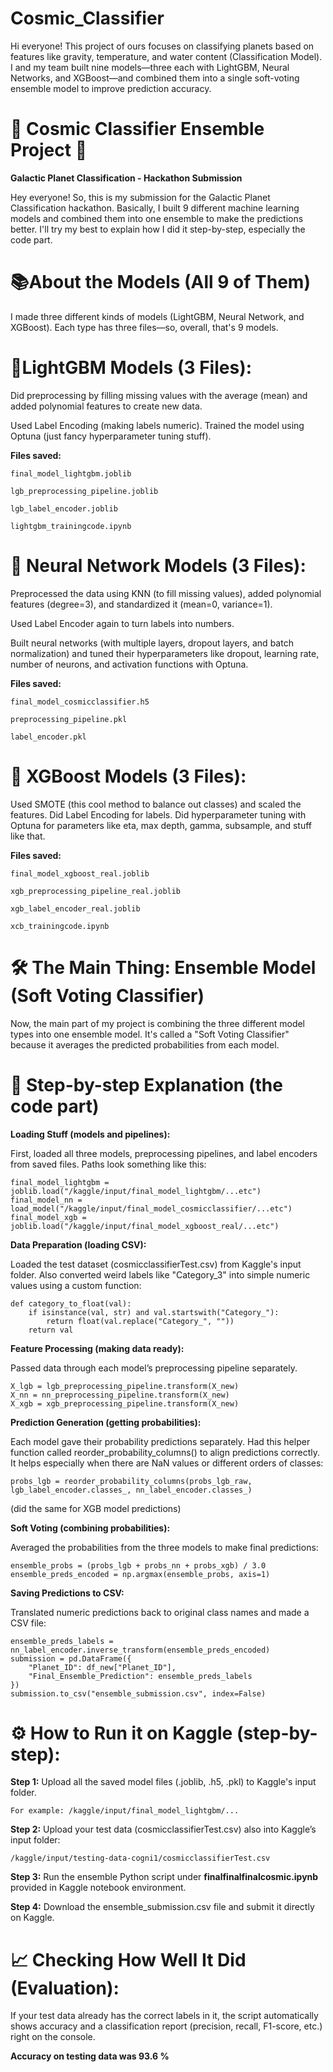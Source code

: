 # **Cosmic_Classifier**
Hi everyone! This project of ours focuses on classifying planets based on features like gravity, temperature, and water content (Classification Model). I and my team built nine models—three each with LightGBM, Neural Networks, and XGBoost—and combined them into a single soft-voting ensemble model to improve prediction accuracy.

# 🚀 **Cosmic Classifier Ensemble Project** 🚀
**Galactic Planet Classification - Hackathon Submission**

Hey everyone! So, this is my submission for the Galactic Planet Classification hackathon. Basically, I built 9 different machine learning models and combined them into one ensemble to make the predictions better. I'll try my best to explain how I did it step-by-step, especially the code part.

# 📚**About the Models (All 9 of Them)**

I made three different kinds of models (LightGBM, Neural Network, and XGBoost). Each type has three files—so, overall, that's 9 models.

# 🔦**LightGBM Models (3 Files):**

Did preprocessing by filling missing values with the average (mean) and added polynomial features to create new data.

Used Label Encoding (making labels numeric).
Trained the model using Optuna (just fancy hyperparameter tuning stuff).

**Files saved:**
```
final_model_lightgbm.joblib

lgb_preprocessing_pipeline.joblib

lgb_label_encoder.joblib

lightgbm_trainingcode.ipynb
```

# 🧠 **Neural Network Models (3 Files):**

Preprocessed the data using KNN (to fill missing values), added polynomial features (degree=3), and standardized it (mean=0, variance=1).

Used Label Encoder again to turn labels into numbers.

Built neural networks (with multiple layers, dropout layers, and batch normalization) and tuned their hyperparameters like dropout, learning rate, number of neurons, and activation functions with Optuna.

**Files saved:**
```
final_model_cosmicclassifier.h5

preprocessing_pipeline.pkl

label_encoder.pkl
```

# 🌳 **XGBoost Models (3 Files):**
Used SMOTE (this cool method to balance out classes) and scaled the features.
Did Label Encoding for labels.
Did hyperparameter tuning with Optuna for parameters like eta, max depth, gamma, subsample, and stuff like that.

**Files saved:**
```
final_model_xgboost_real.joblib

xgb_preprocessing_pipeline_real.joblib

xgb_label_encoder_real.joblib

xcb_trainingcode.ipynb
```

# **🛠️ The Main Thing: Ensemble Model (Soft Voting Classifier)**
Now, the main part of my project is combining the three different model types into one ensemble model. It's called a "Soft Voting Classifier" because it averages the predicted probabilities from each model.

# 🧐 **Step-by-step Explanation (the code part)**

**Loading Stuff (models and pipelines):**

First, loaded all three models, preprocessing pipelines, and label encoders from saved files.
Paths look something like this:
```
final_model_lightgbm = joblib.load("/kaggle/input/final_model_lightgbm/...etc")
final_model_nn = load_model("/kaggle/input/final_model_cosmicclassifier/...etc")
final_model_xgb = joblib.load("/kaggle/input/final_model_xgboost_real/...etc")
```
**Data Preparation (loading CSV):**

Loaded the test dataset (cosmicclassifierTest.csv) from Kaggle's input folder.
Also converted weird labels like "Category_3" into simple numeric values using a custom function:
```
def category_to_float(val):
    if isinstance(val, str) and val.startswith("Category_"):
        return float(val.replace("Category_", ""))
    return val
```
**Feature Processing (making data ready):**

Passed data through each model’s preprocessing pipeline separately.
```
X_lgb = lgb_preprocessing_pipeline.transform(X_new)
X_nn = nn_preprocessing_pipeline.transform(X_new)
X_xgb = xgb_preprocessing_pipeline.transform(X_new)
```

**Prediction Generation (getting probabilities):**

Each model gave their probability predictions separately.
Had this helper function called reorder_probability_columns() to align predictions correctly. It helps especially when there are NaN values or different orders of classes:
```
probs_lgb = reorder_probability_columns(probs_lgb_raw, lgb_label_encoder.classes_, nn_label_encoder.classes_)
```
(did the same for XGB model predictions)

**Soft Voting (combining probabilities):**

Averaged the probabilities from the three models to make final predictions:
```
ensemble_probs = (probs_lgb + probs_nn + probs_xgb) / 3.0
ensemble_preds_encoded = np.argmax(ensemble_probs, axis=1)
```
**Saving Predictions to CSV:**

Translated numeric predictions back to original class names and made a CSV file:

```
ensemble_preds_labels = nn_label_encoder.inverse_transform(ensemble_preds_encoded)
submission = pd.DataFrame({
    "Planet_ID": df_new["Planet_ID"],
    "Final_Ensemble_Prediction": ensemble_preds_labels
})
submission.to_csv("ensemble_submission.csv", index=False)
```
# ⚙️ **How to Run it on Kaggle (step-by-step):**

**Step 1:**
Upload all the saved model files (.joblib, .h5, .pkl) to Kaggle's input folder.
```
For example: /kaggle/input/final_model_lightgbm/...
```

**Step 2:** 
Upload your test data (cosmicclassifierTest.csv) also into Kaggle’s input folder: 
```
/kaggle/input/testing-data-cogni1/cosmicclassifierTest.csv
```

**Step 3:** Run the ensemble Python script under **finalfinalfinalcosmic.ipynb** provided in Kaggle notebook environment.

**Step 4:**
Download the ensemble_submission.csv file and submit it directly on Kaggle.

# 📈 **Checking How Well It Did (Evaluation):**
If your test data already has the correct labels in it, the script automatically shows accuracy and a classification report (precision, recall, F1-score, etc.) right on the console.

**Accuracy on testing data was 93.6 %**
